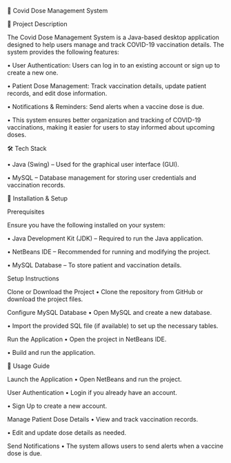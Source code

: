 🏥 Covid Dose Management System

📌 Project Description

The Covid Dose Management System is a Java-based desktop application designed to help users manage and track COVID-19 vaccination details. The system provides the following features:

• User Authentication: Users can log in to an existing account or sign up to create a new one.

• Patient Dose Management: Track vaccination details, update patient records, and edit dose information.

• Notifications & Reminders: Send alerts when a vaccine dose is due.

• This system ensures better organization and tracking of COVID-19 vaccinations, making it easier for users to stay informed about upcoming doses.

🛠️ Tech Stack

• Java (Swing) – Used for the graphical user interface (GUI).

• MySQL – Database management for storing user credentials and vaccination records.

🚀 Installation & Setup

Prerequisites

Ensure you have the following installed on your system:

• Java Development Kit (JDK) – Required to run the Java application.

• NetBeans IDE – Recommended for running and modifying the project.

• MySQL Database – To store patient and vaccination details.

Setup Instructions

Clone or Download the Project
• Clone the repository from GitHub or download the project files.

Configure MySQL Database
• Open MySQL and create a new database.

• Import the provided SQL file (if available) to set up the necessary tables.

Run the Application
• Open the project in NetBeans IDE.

• Build and run the application.

📖 Usage Guide

Launch the Application
• Open NetBeans and run the project.

User Authentication
• Login if you already have an account.

• Sign Up to create a new account.

Manage Patient Dose Details
• View and track vaccination records.

• Edit and update dose details as needed.

Send Notifications
• The system allows users to send alerts when a vaccine dose is due.
